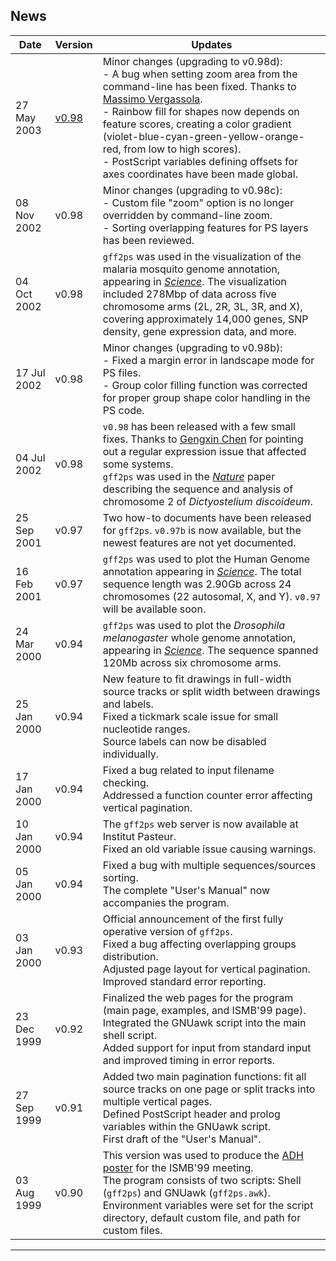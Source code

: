 ## News

| Date | Version | Updates |
| ---- | ------- | ------- |
| 27 May 2003 | [v0.98](GFF2PS.html#DOWNLOADING) | Minor changes (upgrading to v0.98d): <br> - A bug when setting zoom area from the command-line has been fixed. Thanks to [Massimo Vergassola](mailto:massimo@ias.edu). <br> - Rainbow fill for shapes now depends on feature scores, creating a color gradient (violet-blue-cyan-green-yellow-orange-red, from low to high scores). <br> - PostScript variables defining offsets for axes coordinates have been made global. |
| 08 Nov 2002 | v0.98 | Minor changes (upgrading to v0.98c): <br> - Custom file "zoom" option is no longer overridden by command-line zoom. <br> - Sorting overlapping features for PS layers has been reviewed. |
| 04 Oct 2002 | v0.98 | `gff2ps` was used in the visualization of the malaria mosquito genome annotation, appearing in *[Science](GFF2PS.html#HumanGenomePaper)*. The visualization included 278Mbp of data across five chromosome arms (2L, 2R, 3L, 3R, and X), covering approximately 14,000 genes, SNP density, gene expression data, and more. |
| 17 Jul 2002 | v0.98 | Minor changes (upgrading to v0.98b): <br> - Fixed a margin error in landscape mode for PS files. <br> - Group color filling function was corrected for proper group shape color handling in the PS code. |
| 04 Jul 2002 | v0.98 | `v0.98` has been released with a few small fixes. Thanks to [Gengxin Chen](mailto:cheng@cshl.edu) for pointing out a regular expression issue that affected some systems. <br> `gff2ps` was used in the *[Nature](http://www.nature.com/cgi-taf/DynaPage.taf?file=/nature/journal/v418/n6893/abs/nature00847_fs.html)* paper describing the sequence and analysis of chromosome 2 of *Dictyostelium discoideum*. |
| 25 Sep 2001 | v0.97 | Two how-to documents have been released for `gff2ps`. `v0.97b` is now available, but the newest features are not yet documented. |
| 16 Feb 2001 | v0.97 | `gff2ps` was used to plot the Human Genome annotation appearing in *[Science](GFF2PS.html#HumanGenomePaper)*. The total sequence length was 2.90Gb across 24 chromosomes (22 autosomal, X, and Y). `v0.97` will be available soon. |
| 24 Mar 2000 | v0.94 | `gff2ps` was used to plot the *Drosophila melanogaster* whole genome annotation, appearing in *[Science](GFF2PS.html#SCIENCEpaper)*. The sequence spanned 120Mb across six chromosome arms. |
| 25 Jan 2000 | v0.94 | New feature to fit drawings in full-width source tracks or split width between drawings and labels. <br> Fixed a tickmark scale issue for small nucleotide ranges. <br> Source labels can now be disabled individually. |
| 17 Jan 2000 | v0.94 | Fixed a bug related to input filename checking. <br> Addressed a function counter error affecting vertical pagination. |
| 10 Jan 2000 | v0.94 | The `gff2ps` web server is now available at Institut Pasteur. <br> Fixed an old variable issue causing warnings. |
| 05 Jan 2000 | v0.94 | Fixed a bug with multiple sequences/sources sorting. <br> The complete "User's Manual" now accompanies the program. |
| 03 Jan 2000 | v0.93 | Official announcement of the first fully operative version of `gff2ps`. <br> Fixed a bug affecting overlapping groups distribution. <br> Adjusted page layout for vertical pagination. <br> Improved standard error reporting. |
| 23 Dec 1999 | v0.92 | Finalized the web pages for the program (main page, examples, and ISMB'99 page). <br> Integrated the GNUawk script into the main shell script. <br> Added support for input from standard input and improved timing in error reports. |
| 27 Sep 1999 | v0.91 | Added two main pagination functions: fit all source tracks on one page or split tracks into multiple vertical pages. <br> Defined PostScript header and prolog variables within the GNUawk script. <br> First draft of the "User's Manual". |
| 03 Aug 1999 | v0.90 | This version was used to produce the [ADH poster](GFF2PS.html#ADHposter) for the ISMB'99 meeting. <br> The program consists of two scripts: Shell (`gff2ps`) and GNUawk (`gff2ps.awk`). <br> Environment variables were set for the script directory, default custom file, and path for custom files. |

---

